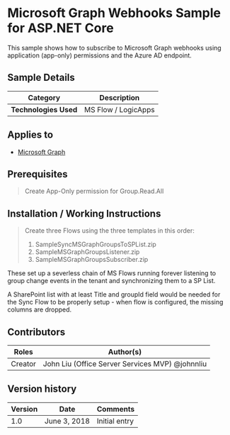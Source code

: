 # Microsoft Graph Webhooks Sample for ASP.NET Core

This sample shows how to subscribe to Microsoft Graph webhooks using application (app-only) permissions and the Azure AD endpoint.

## Sample Details

|               Category               |       Description       |
| ------------------------------------ | ----------------------- |
| **Technologies Used**                | MS Flow / LogicApps     |

## Applies to

* [Microsoft Graph](https://developer.microsoft.com/en-us/graph)

## Prerequisites

> Create App-Only permission for Group.Read.All 

## Installation / Working Instructions

> Create three Flows using the three templates in this order:
> 1. SampleSyncMSGraphGroupsToSPList.zip
> 2. SampleMSGraphGroupsListener.zip
> 3. SampleMSGraphGroupsSubscriber.zip

These set up a severless chain of MS Flows running forever listening to group change events in the tenant and synchronizing them to a SP List.

A SharePoint list with at least Title and groupId field would be needed for the Sync Flow to be properly setup - when flow is configured, the missing columns are dropped.

## Contributors

|      Roles      |                        Author(s)                        |
| --------------- | ------------------------------------------------------- |
| Creator         | John Liu (Office Server Services MVP) @johnnliu         |

## Version history

| Version |     Date      |   Comments    |
| ------- | ------------- | ------------- |
| 1.0     | June 3, 2018  | Initial entry |

